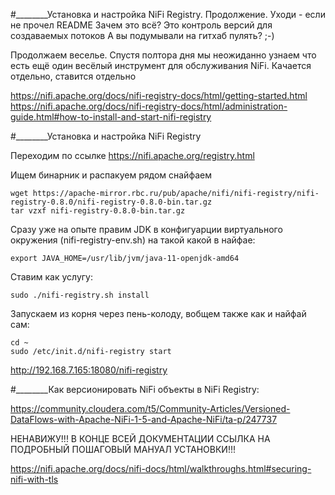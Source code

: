 
#________Установка и настройка NiFi Registry. Продолжение. Уходи - если не прочел README
Зачем это всё? Это контроль версий для создаваемых потоков 
А вы подумывали на гитхаб пулять? ;-)

Продолжаем веселье. Спустя полтора дня мы неожиданно узнаем что есть 
ещё один весёлый инструмент для обслуживания NiFi. 
Качается отдельно, ставится отдельно 

https://nifi.apache.org/docs/nifi-registry-docs/html/getting-started.html
https://nifi.apache.org/docs/nifi-registry-docs/html/administration-guide.html#how-to-install-and-start-nifi-registry

#________Установка и настройка NiFi Registry

Переходим по ссылке 
https://nifi.apache.org/registry.html

Ищем бинарник и распакуем рядом снайфаем 

```
wget https://apache-mirror.rbc.ru/pub/apache/nifi/nifi-registry/nifi-registry-0.8.0/nifi-registry-0.8.0-bin.tar.gz
tar vzxf nifi-registry-0.8.0-bin.tar.gz
```

Сразу уже на опыте правим JDK в конфигуарции виртуального окружения (nifi-registry-env.sh) на такой какой в найфае:
```
export JAVA_HOME=/usr/lib/jvm/java-11-openjdk-amd64
```

Ставим как услугу: 

```
sudo ./nifi-registry.sh install
```

Запускаем из корня через пень-колоду, вобщем также как и найфай сам:

```
cd ~
sudo /etc/init.d/nifi-registry start
```

http://192.168.7.165:18080/nifi-registry

#________Как версионировать NiFi объекты в NiFi Registry:

https://community.cloudera.com/t5/Community-Articles/Versioned-DataFlows-with-Apache-NiFi-1-5-and-Apache-NiFi/ta-p/247737

НЕНАВИЖУ!!! В КОНЦЕ ВСЕЙ ДОКУМЕНТАЦИИ ССЫЛКА НА ПОДРОБНЫЙ ПОШАГОВЫЙ МАНУАЛ УСТАНОВКИ!!!

https://nifi.apache.org/docs/nifi-docs/html/walkthroughs.html#securing-nifi-with-tls